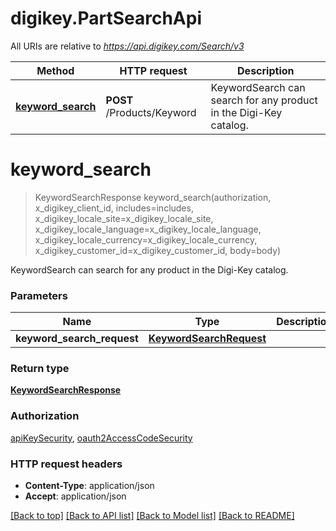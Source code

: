 # digikey.PartSearchApi

All URIs are relative to *https://api.digikey.com/Search/v3*

Method | HTTP request | Description
------------- | ------------- | -------------
[**keyword_search**](PartSearchApi.md#keyword_search) | **POST** /Products/Keyword | KeywordSearch can search for any product in the Digi-Key catalog.

# **keyword_search**
> KeywordSearchResponse keyword_search(authorization, x_digikey_client_id, includes=includes, x_digikey_locale_site=x_digikey_locale_site, x_digikey_locale_language=x_digikey_locale_language, x_digikey_locale_currency=x_digikey_locale_currency, x_digikey_customer_id=x_digikey_customer_id, body=body)

KeywordSearch can search for any product in the Digi-Key catalog.

### Parameters

Name | Type | Description  | Notes
------------- | ------------- | ------------- | -------------
 **keyword_search_request** | [**KeywordSearchRequest**](KeywordSearchRequest.md)|  | [optional] 

### Return type

[**KeywordSearchResponse**](KeywordSearchResponse.md)

### Authorization

[apiKeySecurity](../README.md#apiKeySecurity), [oauth2AccessCodeSecurity](../README.md#oauth2AccessCodeSecurity)

### HTTP request headers

 - **Content-Type**: application/json
 - **Accept**: application/json

[[Back to top]](#) [[Back to API list]](../README.md#documentation-for-api-endpoints) [[Back to Model list]](../README.md#documentation-for-models) [[Back to README]](../README.md)
